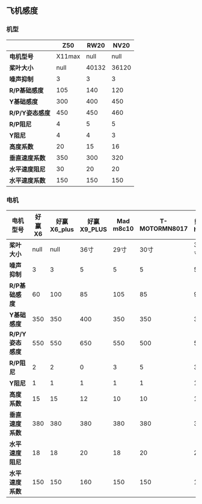 ## 飞机感度

### 机型
|               | **Z50**   | **RW20**     | **NV20**     | 
|---------------|-----------|--------------|--------------|
|**电机型号**|     X11max    |     null     |    null      |
|**桨叶大小**|       null    |     40132     |    36120   |
|**噪声抑制**|       3       |         3      |    3      |
|**R/P基础感度**|    105     |        140     |    120     |
|**Y基础感度**|      300     |        400     |    450    |
|**R/P/Y姿态感度**|     450  |        450     |    460    |
|**R/P阻尼**|         4      |          5     |    5      |
|**Y阻尼**|            4     |         4      |   3       |
|**高度系数**|        20     |       15       |  16       |
|**垂直速度系数**|   350      |      300      |   320     |
|**水平速度阻尼**|   30       |        20     |    20     |
|**水平速度系数**|    150     |       150     |   150     |

### 电机

|**电机型号**|**好赢X6** | **好赢X6_plus**|**好赢X9_PLUS**|**Mad m8c10** | **T-MOTORMN8017**|**好赢h8m**|
|-----------|-----------|--------------|--------------|--------------|--------------|--------------|
|**桨叶大小**|       null    |     null     |    36寸   |  29寸         |     30寸    |    30寸   |
|**噪声抑制**|       3       |         3      |    5      |       5       |         5      |    5      |
|**R/P基础感度**|    60     |        100     |    85    |   105     |        85     |   90    |
|**Y基础感度**|      350     |        350     |    400    |    350     |        350     |    350    |
|**R/P/Y姿态感度**|     550  |        550     |    650    | 550  |        500     |    500    |
|**R/P阻尼**|         2      |          2    |    0      | 3  |        5     |   3    |
|**Y阻尼**|            1     |         1      |   1       | 1  |        1     |   1    |
|**高度系数**|        15     |       15       |  12       | 10  |        10     |    12    |
|**垂直速度系数**|   380      |      380      |   380     | 380  |        380     |    380    |
|**水平速度阻尼**|   18       |        18     |    20     | 18  |        20     |    20    |
|**水平速度系数**|    150     |       150     |   160     | 150  |        150     |    150    |